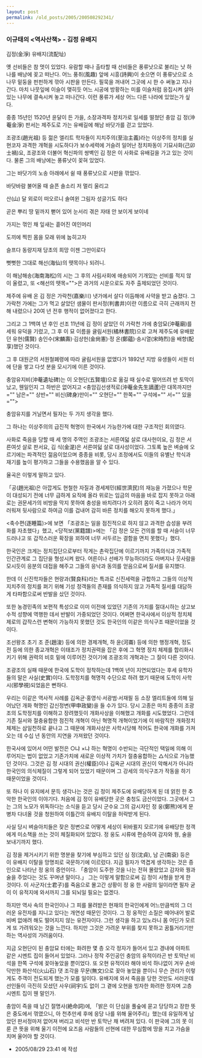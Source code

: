 ```yaml
---
layout: post
permalink: /old_posts/2005/200508292341/
---
```


### 이규태의 &lt;역사산책&gt; - 김정 유배지

김정(金淨) 유배지(流配址)
 

   옛 선비들은 참 멋이 있었다. 유람할 때나 출타할 때 선비들은 풍류낫으로 불리는 낫 하나를 배낭에 꽂고 떠난다. 어느 풍취(風趣) 앞에 시흥(詩興)이 솟으면 이 풍류낫으로 소나무 밑둥을 펀펀하게 깎아 시판을 만든다. 필묵을 꺼내어 그곳에 시 한 수 써놓고 지나간다. 마치 나뭇잎에 이슬이 맺히듯 어느 시공에 방황하는 미를 이슬처럼 응집시켜 살아 있는 나무에 결속시켜 놓고 떠나간다. 이런 풍류가 세상 어느 다른 나라에 있었는가 싶다.

   중종 15년인 1520년 윤달이 든 가을, 소장과격파 정치가로 일세를 떨쳤던 충암 김 정(沖菴金淨) 판서는 제주도로 가는 유배길에 해남 바닷가를 걷고 있었다.

   조광조(趙光祖) 등 젊은 엘리트 학자들이 지치주의(至治主義)라는 이상주의 정치를 실현코자 과격한 개혁을 시도하다가 보수세력에 거슬려 일어난 정치파동이 기묘사화(己卯士禍)요, 조광조와 더불어 혁신파의 쌍벽인 김 정은 이 사화로 유배길을 가고 있는 것이다. 물론 그의 배낭에는 풍류낫이 꽂혀 있었다.

   그는 바닷가의 노송 아래에서 쉴 때 풍류낫으로 시판을 깎았다.
 

   바닷바람 불어올 때 슬픈 솔소리 저 멀리 울리고

   산(山) 달 외로이 떠오르니 솔여윈 그림자 성글기도 하다

   곧은 뿌리 땅 밑까지 뻗어 있어 눈서리 겪은 자태 안 보이게 보이네

   가지는 꺾인 채 잎새는 흩어진 여인머리

   도끼에 찍힌 몸을 모래 위에 눕히고자

   슬프다 동량지재 당초의 희망 이젠 그만이로다

   뻣뻣한 그대로 해선(海仙)의 뗏목이나 되려니.
 

   이 해남해송(海南海松)의 시는 그 후의 사림사회에 애송되어 기개있는 선비를 적지 않이 울렸고, 또 <해선의 뗏목="">은 과거의 시운으로도 자주 출제되었던 것이다.

   제주에 유배 온 김 정은 가락천(嘉樂川) 냇가에서 살다 이듬해에 사약을 받고 숨졌다. 그 가락천 가에는 그가 먹고 살았던 샘물이 판서정(判書井)이란 이름으로 극히 근래까지 전해 내렸으나 20여 년 전후 행적이 없어졌다고 한다.

   그리고 그 1백여 년 후인 선조 11년에 김 정이 살았던 이 가락천 가에 충암묘(沖菴廟)를 세워 유덕을 기렸고, 그 후 이 묘 이름을 귤림서원(橘林書院)으로 고쳐 제주도에 유배왔던 유현(儒賢) 송인수(宋麟壽)·김상헌(金尙憲)·정 온(鄭蘊)·송시열(宋時烈)을 배향(配享)했던 것이다.

   그 후 대원군의 서원철폐령에 따라 귤림서원을 없앴다가 1892년 지방 유생들이 서원 터에 단을 쌓고 다섯 분을 모시기에 이른 것이다.

   충암유지비(沖菴遺址碑)는 이 오현단(五賢壇)으로 옮길 때 실수로 떨어뜨려 반 토막이 났고, 웬일인지 그 하반은 없어지고 <충암김선생적로(沖菴金先生謫蘆)란 대목까지만="" 남은="" 상반="" 비신(碑身)만이="" 오현단="" 한쪽="" 구석에="" 서="" 있을="">

   충암유지를 거닐면서 필자는 두 가지 생각을 했다.

   그 하나는 이상주의의 급진적 혁명이 한국에서 가능한가에 대한 구조적인 회의였다.

   사화로 죽음을 당할 때 세 명의 주역인 조광조는 서른여덟 살로 대사헌이요, 김 정은 서른여섯 살로 판서요, 김 식(金湜)은 서른여덟 살로 대사성이었다. 그토록 높은 벼슬에 오르기에는 파격적인 젊음이었으며 중종을 비롯, 당시 조정에서도 이들의 유별난 학식과 재기를 높이 평가하고 그들을 수용했음을 알 수 있다.

   율곡은 이렇게 말하고 있다.

   「공(趙光祖)은 아깝게도 현철한 자질과 경세제민(經世濟民)의 재능을 가졌으나 학문이 대성되기 전에 너무 급하게 요직에 올라 위로는 임금의 마음을 바로 잡지 못하고 아래로는 권문세가의 비방을 막지 못하여 충성을 바치려다가 오히려 몸이 죽고 나라가 어지러워져 뒷사람으로 하여금 이를 겁내어 감히 바른 정치를 해오지 못하게 했다.」

   <축수편(逐睡篇)>에 보면 「조광조는 일을 점진적으로 하지 않고 과격한 습성을 부려 화를 자초했다」했고, <당적보(黨籍譜)>에는 「김 정은 모든 건의를 할 때 서슬이 너무 드러나고 또 갑작스러운 확장을 꾀하여 너무 서두르는 결함을 면치 못했다」했다.

   한국인은 크게는 정치집단으로부터 작게는 촌락집단에 이르기까지 가족의식과 가족적 인간관계로 그 집단을 형성시켜 왔다. 어른이나 선배가 무능하더라도 아버지나 웃사람을 모시듯이 응분의 대접을 해주고 그들의 응낙과 동의를 얻음으로써 질서를 유지했다.

   한데 이 신진학자들은 현량과(賢良科)라는 특과로 신진세력을 규합하고 그들의 이상적 지치주의 정치를 펴기 위해 기성 정객들의 존재를 의식하지 않고 가족적 질서를 대담하게 타파함으로써 반발을 샀던 것이다.

   또한 농경민족의 보편적 특성으로 이미 이전에 있었던 기존의 가치를 절대시하는 상고보수적 성향에 역행한 데서 반발이 가중되었던 것이다. 어쩌면 한국사에서 이상적 정치체제로의 갑작스런 변혁이 가능하지 못했던 것도 한국인의 이같은 의식구조 때문이었을 것이다.

   조선왕조 초기 조 준(趙浚) 등에 의한 경제개혁, 하 윤(河崙) 등에 의한 행정개혁, 정도전 등에 의한 종교개혁은 이태조가 정치권력을 잡은 후에 그 혁명 정치 체제를 합리화시키기 위해 권력의 비호 밑에 이루어진 것이기에 조광조의 개혁과는 그 질이 다른 것이다.

   조광조의 실패 때문에 한국에 도학이 정착하는데 1백여 년이 지연되었다는 후세 유학자들의 말은 사실(史實)이다. 도학정치를 혁명적 수단으로 하려 했기 때문에 도학이 사학시(邪學視)되었음은 뻔하다.

   우리는 이같은 역사적 사례를 김옥균·홍영식·서광범·서재필 등 소장 엘리트들에 의해 일어났던 개화 혁명인 갑신정변(甲申政變)을 들 수가 있다. 당시 고종은 마치 중종이 조광조의 도학정치를 이해하고 장려했듯이 개화사상을 이해했고 개화를 시도했었다. 그런데 기존 질서와 절충융합한 점진적 개혁이 아닌 혁명적 개혁이었기에 이 바람직한 개화정치 체제는 삼일천하로 끝나고 그 때문에 개화사상은 사학시당해 적어도 한국에 개화를 가져오는 데 수십 년 동안의 지연을 가져왔던 것이다.

   한국사에 있어서 어떤 발전은 ○냐 ×냐 하는 혁명이 수반되는 극단적인 택일에 의해 이루어지는 법이 없었고 기존가치에 새로운 이상적 가치가 절충융합하는 △식으로 가능했던 것이다. 그것은 김 정 시대의 권신(權臣)이나 김옥균 시대의 권신이 악해서가 아니라 한국인의 의식체질이 그렇게 되어 있었기 때문이며 그 강세의 의식구조가 작동을 하기 때문이었을 것이다.

   또 하나 이 유지에서 문득 생각나는 것은 김 정이 제주도에 유배당하게 된 데 얽힌 한 추악한 한국인의 이야기다. 처음에 김 정이 유배당한 곳은 충청도 금산이었다. 그곳에서 그는 그의 노모가 위독하다는 소식을 듣고 당시 군수요 그의 감시자인 정 웅(鄭熊)에게 문병차 다녀올 것을 청원하여 이틀간의 유배지 이탈을 허락받게 된다.

   사실 당시 벼슬아치들은 잦은 정변으로 어떻게 세상이 뒤바뀔지 모르기에 유배당한 정객에게 미소책을 쓰는 것이 체질화되어 있었다. 정 웅도 시류에 편승하여 감자와 꿩, 술을 보내기까지 했다.

   김 정을 제거시키기 위한 명분을 찾기에 부심하고 있던 심 정(沈貞), 남 곤(南袞) 등은 이 유배지 이탈을 망명죄로 국문하기에 이르렀다. 지금 필자가 역겹게 생각하는 것은 증인으로 나타난 정 웅의 증언이다. 「충암이 도주한 것을 나는 전혀 몰랐었고 감자와 꿩과 술을 주었다는 것도 꾸며낸 말이다.」 그는 이렇게 말함으로써 김 정이 사형을 받게 한 것이다. 이 사군자(士君子)를 죽음으로 몰고간 상황이 정 웅 한 사람의 일이라면 필자 굳이 이 유적지에 와서까지 그를 되뇌일 필요는 없겠다.

   하지만 역사 속의 한국인이나 그 피를 물려받은 현재의 한국인에게 어느만큼씩의 그 더러운 유전자를 지니고 있다는 개연성 때문인 것이다. 그 정 웅적인 소질은 떼어내어 발로 비벼 없애려 해도 떨어지지 않는 유전자이다. 그런 생각을 하고 있노라니 몸 어딘가 모르게 또 가려워오는 것을 느낀다. 하지만 그것은 가려운 부위를 찾지 못하고 꿈틀거리기만 하는 역사성의 가려움이다.

   지금 오현단이 된 충암묘 터에는 화려한 몇 층 오각 정자가 들어서 있고 경내에 아파트 같은 시멘트 집이 들어서 있었다. 그러나 정작 주인공인 충암의 유적이라곤 반 토막난 비석을 한쪽 구석에 꽂아놓았을 뿐이었다. 또 오현 유적이라 해야 비석 하나없이 겨우 손바닥만한 화산석(火山石) 댓 조각을 무문(無文)으로 꽂아 놓았을 뿐이니 무슨 관리가 이렇게도 주객이 전도되게 했는가 모를 일이다. 유배지에 와서 죽음을 당한 것만도 서러운데 선인들이 극진히 모셨던 사우(祠宇)도 없이 그 곁에 오현을 빙자한 화려한 정자며 고층 시멘트 집이 웬 말인가.

   충암이 즉을 때 남긴 절명사(絶命詞)에, 「밝은 이 단심을 풀숲에 묻고 당당하고 장한 뜻은 중도에서 꺾였으니, 아 천추만세 후에 응당 나를 위해 울어주리」했는데 유일하게 남았던 판서정마저 없어져 버리고 비석만 반 토막난 채 버려져 있다. 이 판국에 그의 못 이룬 큰 뜻을 위해 울기 이전에 요즈음 사람들의 선현에 대한 무심함에 땅을 치고 가슴을 치며 울어야 할 것이다.





- 2005/08/29 23:41 에 작성